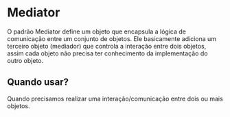 
# Mediator

O padrão Mediator define um objeto que encapsula a lógica de comunicação entre um conjunto de objetos. Ele basicamente adiciona um terceiro objeto (mediador) que controla a interação entre dois objetos, assim cada objeto não precisa ter conhecimento da implementação do outro objeto. 

## Quando usar?

Quando precisamos realizar uma interação/comunicação entre dois ou mais objetos.
